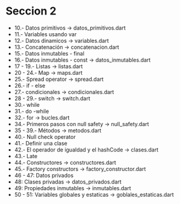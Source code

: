 # Seccion 2

* 10.- Datos primitivos -> datos_primitivos.dart
* 11.- Variables usando var
* 12.- Datos dinamicos -> variables.dart
* 13.- Concatenación -> concatenacion.dart
* 15.- Datos inmutables - final 
* 16.- Datos inmutables - const -> datos_inmutables.dart
* 17 - 19.- Listas -> listas.dart
* 20 - 24.- Map -> maps.dart
* 25.- Spread operator -> spread.dart
* 26.- if - else
* 27.- condicionales -> condicionales.dart
* 28 - 29.- switch -> switch.dart
* 30.- while
* 31.- do -while
* 32.- for -> bucles.dart
* 34.- Primeros pasos con null safety -> null_safety.dart
* 35 - 39.- Métodos -> metodos.dart
* 40.- Null check operator
* 41.- Definir una clase
* 42.- El operador de igualdad y el hashCode -> clases.dart
* 43.- Late
* 44.- Constructores -> constructores.dart
* 45.- Factory constructors -> factory_constructor.dart 
* 46 - 47: Datos privados
* 48: Clases privadas -> datos_privados.dart
* 49: Propiedades inmutables -> inmutables.dart
* 50 - 51: Variables globales y estaticas -> goblales_estaticas.dart
